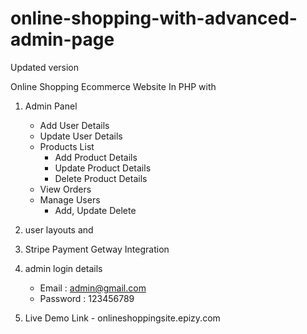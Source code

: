 # online-shopping-with-advanced-admin-page
Updated version


Online Shopping Ecommerce Website In PHP with 

  1. Admin Panel 
      - Add User Details
      - Update User Details
      - Products List
          - Add Product Details
          - Update Product Details
          - Delete Product Details
      - View Orders
      - Manage Users
        - Add, Update Delete
  2. user layouts and
  
  3. Stripe Payment Getway Integration
  
  4. admin login details 
      - Email : admin@gmail.com 
      - Password : 123456789
  
  5. Live Demo Link - onlineshoppingsite.epizy.com
     



